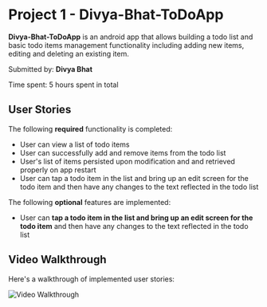 
# <Strong> Project 1 - Divya-Bhat-ToDoApp </Strong>

<Strong> Divya-Bhat-ToDoApp</Strong> is an android app that allows building a todo list and basic todo items management functionality including adding new items, editing and deleting an existing item.

Submitted by: <Strong> Divya Bhat </Strong>

Time spent: 5 hours spent in total

## User Stories

The following **required** functionality is completed:

 * User can view a list of todo items
 * User can successfully add and remove items from the todo list
 * User's list of items persisted upon modification and and retrieved properly on app restart
 * User can tap a todo item in the list and bring up an edit screen for the todo item and then have any changes to the text reflected in the todo list
 
The following **optional** features are implemented:

* User can **tap a todo item in the list and bring up an edit screen for the todo item** and then have any changes to the text reflected in the todo list

## Video Walkthrough
Here's a walkthrough of implemented user stories:

<img src='file:///Users/divya/Documents/Jan-04-2021%2022-52-09.gif' title='Video Walkthrough' width='' alt='Video Walkthrough' />

